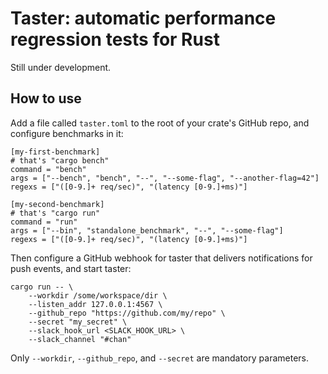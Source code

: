 # Taster: automatic performance regression tests for Rust

Still under development.

## How to use

Add a file called `taster.toml` to the root of your crate's GitHub repo, and
configure benchmarks in it:

```
[my-first-benchmark]
# that's "cargo bench"
command = "bench"
args = ["--bench", "bench", "--", "--some-flag", "--another-flag=42"]
regexs = ["([0-9.]+ req/sec)", "(latency [0-9.]+ms)"]

[my-second-benchmark]
# that's "cargo run"
command = "run"
args = ["--bin", "standalone_benchmark", "--", "--some-flag"]
regexs = ["([0-9.]+ req/sec)", "(latency [0-9.]+ms)"]

```

Then configure a GitHub webhook for taster that delivers notifications for push
events, and start taster:

```
cargo run -- \
    --workdir /some/workspace/dir \
    --listen_addr 127.0.0.1:4567 \
    --github_repo "https://github.com/my/repo" \
    --secret "my_secret" \
    --slack_hook_url <SLACK_HOOK_URL> \
    --slack_channel "#chan"
```

Only `--workdir`, `--github_repo`, and `--secret` are mandatory parameters.
